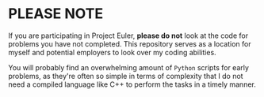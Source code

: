 # PLEASE NOTE

If you are participating in Project Euler, **please do not** look at the code for problems you have not completed. This repository serves as a location for myself and potential employers to look over my coding abilities.

You will probably find an overwhelming amount of `Python` scripts for early problems, as they're often so simple in terms of complexity that I do not need a compiled language like C++ to perform the tasks in a timely manner.